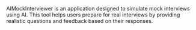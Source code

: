 AIMockInterviewer is an application designed to simulate mock interviews using AI. This tool helps users prepare for real interviews by providing realistic questions and feedback based on their responses.
